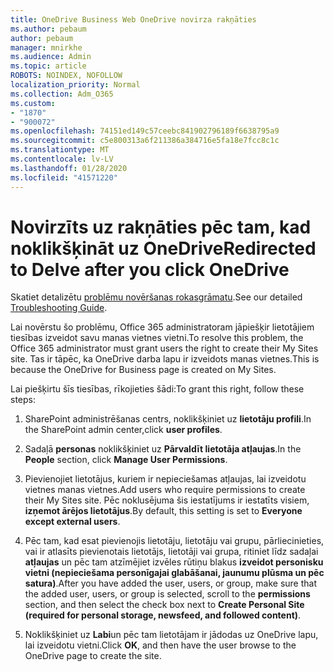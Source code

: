 ```yaml
---
title: OneDrive Business Web OneDrive novirza rakņāties
ms.author: pebaum
author: pebaum
manager: mnirkhe
ms.audience: Admin
ms.topic: article
ROBOTS: NOINDEX, NOFOLLOW
localization_priority: Normal
ms.collection: Adm_O365
ms.custom:
- "1870"
- "900072"
ms.openlocfilehash: 74151ed149c57ceebc841902796189f6638795a9
ms.sourcegitcommit: c5e800313a6f211386a384716e5fa18e7fcc8c1c
ms.translationtype: MT
ms.contentlocale: lv-LV
ms.lasthandoff: 01/28/2020
ms.locfileid: "41571220"
---
```

# <a name="redirected-to-delve-after-you-click-onedrive"></a><span data-ttu-id="5ecf7-102">Novirzīts uz rakņāties pēc tam, kad noklikšķināt uz OneDrive</span><span class="sxs-lookup"><span data-stu-id="5ecf7-102">Redirected to Delve after you click OneDrive</span></span>

<span data-ttu-id="5ecf7-103">Skatiet detalizētu [problēmu novēršanas rokasgrāmatu](https://docs.microsoft.com/sharepoint/support/sites/troubleshooting-guide-for-sites-stopped-at-provisioning).</span><span class="sxs-lookup"><span data-stu-id="5ecf7-103">See our detailed [Troubleshooting Guide](https://docs.microsoft.com/sharepoint/support/sites/troubleshooting-guide-for-sites-stopped-at-provisioning).</span></span>

<span data-ttu-id="5ecf7-104">Lai novērstu šo problēmu, Office 365 administratoram jāpiešķir lietotājiem tiesības izveidot savu manas vietnes vietni.</span><span class="sxs-lookup"><span data-stu-id="5ecf7-104">To resolve this problem, the Office 365 administrator must grant users the right to create their My Sites site.</span></span> <span data-ttu-id="5ecf7-105">Tas ir tāpēc, ka OneDrive darba lapu ir izveidots manas vietnes.</span><span class="sxs-lookup"><span data-stu-id="5ecf7-105">This is because the OneDrive for Business page is created on My Sites.</span></span>

<span data-ttu-id="5ecf7-106">Lai piešķirtu šīs tiesības, rīkojieties šādi:</span><span class="sxs-lookup"><span data-stu-id="5ecf7-106">To grant this right, follow these steps:</span></span>

1. <span data-ttu-id="5ecf7-107">SharePoint administrēšanas centrs, noklikšķiniet uz **lietotāju profili**.</span><span class="sxs-lookup"><span data-stu-id="5ecf7-107">In the SharePoint admin center,click **user profiles**.</span></span>

2. <span data-ttu-id="5ecf7-108">Sadaļā **personas** noklikšķiniet uz **Pārvaldīt lietotāja atļaujas**.</span><span class="sxs-lookup"><span data-stu-id="5ecf7-108">In the **People** section, click **Manage User Permissions**.</span></span>

3. <span data-ttu-id="5ecf7-109">Pievienojiet lietotājus, kuriem ir nepieciešamas atļaujas, lai izveidotu vietnes manas vietnes.</span><span class="sxs-lookup"><span data-stu-id="5ecf7-109">Add users who require permissions to create their My Sites site.</span></span> <span data-ttu-id="5ecf7-110">Pēc noklusējuma šis iestatījums ir iestatīts visiem, **izņemot ārējos lietotājus**.</span><span class="sxs-lookup"><span data-stu-id="5ecf7-110">By default, this setting is set to **Everyone except external users**.</span></span>

4. <span data-ttu-id="5ecf7-111">Pēc tam, kad esat pievienojis lietotāju, lietotāju vai grupu, pārliecinieties, vai ir atlasīts pievienotais lietotājs, lietotāji vai grupa, ritiniet līdz sadaļai **atļaujas** un pēc tam atzīmējiet izvēles rūtiņu blakus **izveidot personisku vietni (nepieciešama personīgajai glabāšanai, jaunumu plūsma un pēc satura)**.</span><span class="sxs-lookup"><span data-stu-id="5ecf7-111">After you have added the user, users, or group, make sure that the added user, users, or group is selected, scroll to the **permissions** section, and then select the check box next to **Create Personal Site (required for personal storage, newsfeed, and followed content)**.</span></span>

5. <span data-ttu-id="5ecf7-112">Noklikšķiniet uz **Labi**un pēc tam lietotājam ir jādodas uz OneDrive lapu, lai izveidotu vietni.</span><span class="sxs-lookup"><span data-stu-id="5ecf7-112">Click **OK**, and then have the user browse to the OneDrive page to create the site.</span></span>
